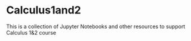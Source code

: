 # Calculus1and2
This is a collection of Jupyter Notebooks and other resources to support Calculus 1&amp;2 course
